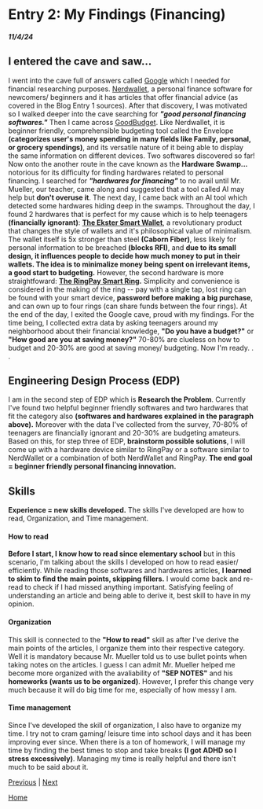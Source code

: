 # Entry 2: My Findings (Financing)
##### 11/4/24

## I entered the cave and saw...

I went into the cave full of answers called [Google](https://www.google.com/) which I needed for financial researching purposes. [Nerdwallet](https://www.nerdwallet.com/), a personal finance software for newcomers/ beginners and it has articles that offer financial advice (as covered in the Blog Entry 1 sources). After that discovery, I was motivated so I walked deeper into the cave searching for *__"good personal financing softwares."__* Then I came across [GoodBudget](https://goodbudget.com/). Like Nerdwallet, it is beginner friendly, comprehensible budgeting tool called the Envelope **(categorizes user's money spending in many fields like Family, personal, or grocery spendings)**, and its versatile nature of it being able to display the same information on different devices. Two softwares discovered so far! Now onto the another route in the cave known as the **Hardware Swamp...** notorious for its difficulty for finding hardwares related to personal financing. I searched for *__"hardwares for financing"__* to no avail until Mr. Mueller, our teacher, came along and suggested that a tool called AI may help but **don't overuse it**. The next day, I came back with an AI tool which detected some hardwares hiding deep in the swamps. Throughout the day, I found 2 hardwares that is perfect for my cause which is to help teenagers **(financially ignorant)**: **[The Ekster Smart Wallet](https://www.ekster.com/blogs/the-journal/what-s-a-smart-wallet)**, a revolutionary product that changes the style of wallets and it's philosophical value of minimalism. The wallet itself is 5x stronger than steel **(Caborn Fiber)**, less likely for personal information to be breached **(blocks RFI)**, and **due to its small design, it influences people to decide how much money to put in their wallets. The idea is to minimalize money being spent on irrelevant items, a good start to budgeting.** However, the second hardware is more straightfoward: **[The RingPay Smart Ring](https://mclear.com/ringpay/features/).** Simplicity and convenience is considered in the making of the ring -- pay with a single tap, lost ring can be found with your smart device, **password before making a big purchase**, and can own up to four rings (can share funds between the four rings). At the end of the day, I exited the Google cave, proud with my findings. For the time being, I collected extra data by asking teenagers around my neighborhood about their financial knowledge, **"Do you have a budget?"** or **"How good are you at saving money?"** 70-80% are clueless on how to budget and 20-30% are good at saving money/ budgeting. Now I'm ready. . .

## Engineering Design Process (EDP)

I am in the second step of EDP which is **Research the Problem**. Currently I've found two helpful beginner friendly softwares and two hardwares that fit the category also **(softwares and hardwares explained in the paragraph above).** Moreover with the data I've collected from the survey, 70-80% of teenagers are financially ignorant and 20-30% are budgeting amateurs. Based on this, for step three of EDP, **brainstorm possible solutions**, I will come up with a hardware device similar to RingPay or a software similar to NerdWallet or a combination of both NerdWallet and RingPay. **The end goal = beginner friendly personal financing innovation.**

## Skills

**Experience = new skills developed.** The skills I've developed are how to read, Organization, and Time management.

#### How to read

**Before I start, I know how to read since elementary school** but in this scenario, I'm talking about the skills I developed on how to read easier/ efficiently. While reading those softwares and hardwares articles, **I learned to skim to find the main points, skipping fillers.** I would come back and re-read to check if I had missed anything important. Satisfying feeling of understanding an article and being able to derive it, best skill to have in my opinion.

#### Organization

This skill is connected to the **"How to read"** skill as after I've derive the main points of the articles, I organize them into their respective category. Well it is mandatory because Mr. Mueller told us to use bullet points when taking notes on the articles. I guess I can admit Mr. Mueller helped me become more organized with the avaliability of **"SEP NOTES"** and his **homeworks (wants us to be organized)**. However, I prefer this change very much because it will do big time for me, especially of how messy I am.

#### Time management

Since I've developed the skill of organization, I also have to organize my time. I try not to cram gaming/ leisure time into school days and it has been improving ever since. When there is a ton of homework, I will manage my time by finding the best times to stop and take breaks **(I got ADHD so I stress excessively)**. Managing my time is really helpful and there isn't much to be said about it.



[Previous](entry01.md) | [Next](entry03.md)

[Home](../README.md)